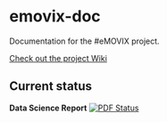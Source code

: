 # emovix-doc
Documentation for the #eMOVIX project.

[Check out the project Wiki](https://github.com/eMOVIX/emovix-doc/wiki)

## Current status

**Data Science Report** [![PDF Status](https://www.sharelatex.com/github/repos/eMOVIX/emovix-doc/builds/latest/badge.svg)](https://www.sharelatex.com/github/repos/eMOVIX/emovix-doc/builds/latest/output.pdf)
